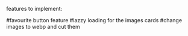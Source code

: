 features to implement:

#favourite button feature
#lazzy loading for the images cards
#change images to webp and cut them

